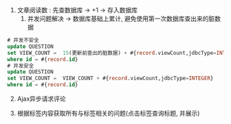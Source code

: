 1. 文章阅读数 : 先查数据库 -> +1 -> 存入数据库
   1. 并发问题解决 -> 数据库基础上累计, 避免使用第一次数据库查出来的脏数据

```sql
# 并发不安全
update QUESTION 
set VIEW_COUNT =  15(更新前查出的脏数据) + #{record.viewCount,jdbcType=INTEGER}
where id = #{record.id}
# 并发安全
update QUESTION 
set VIEW_COUNT =  VIEW_COUNT + #{record.viewCount,jdbcType=INTEGER}
where id = #{record.id}
```

2. Ajax异步请求评论

3. 根据标签内容获取所有与标签相关的问题(点击标签查询标题, 并展示)